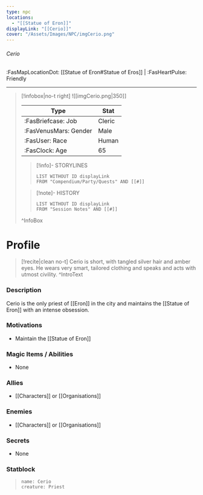 ```yaml
---
type: npc
locations:
  - "[[Statue of Eron]]"
displayLink: "[[Cerio]]"
cover: "/Assets/Images/NPC/imgCerio.png"
---
```

###### Cerio
<span class="sub2">:FasMapLocationDot: [[Statue of Eron#Statue of Eros]] | :FasHeartPulse: Friendly </span>
___

> [!infobox|no-t right]
> ![[imgCerio.png|350]]
>
> | Type | Stat |
> | ---- | ---- |
> | :FasBriefcase: Job |  Cleric |
> | :FasVenusMars: Gender | Male |
> | :FasUser: Race | Human |
> | :FasClock: Age | 65 |
>
>> [!info]- STORYLINES
>>```dataview
>>LIST WITHOUT ID displayLink
>>FROM "Compendium/Party/Quests" AND [[#]]
>
>>[!note]- HISTORY
>>```dataview
>>LIST WITHOUT ID displayLink
>>FROM "Session Notes" AND [[#]]
>
>^InfoBox

# Profile

> [!recite|clean no-t]
>	Cerio is short, with tangled silver hair and amber eyes. He wears very smart, tailored clothing and speaks and acts with utmost civility.
>^IntroText

### Description
Cerio is the only priest of [[Eron]] in the city and maintains the [[Statue of Eron]] with an intense obsession.

### Motivations
- Maintain the [[Statue of Eron]]

### Magic Items / Abilities
- None

### Allies
- [[Characters]] or [[Organisations]]

### Enemies
- [[Characters]] or [[Organisations]]

### Secrets
- None

### Statblock
> ```statblock
> name: Cerio
> creature: Priest